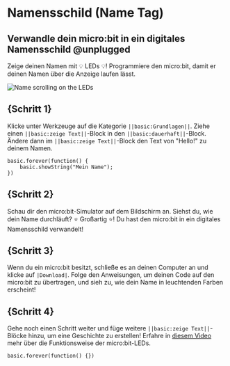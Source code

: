 # Namensschild (Name Tag)
 
## Verwandle dein micro:bit in ein digitales Namensschild @unplugged
 
Zeige deinen Namen mit 💡 LEDs 💡! Programmiere den micro:bit, damit er deinen Namen über die Anzeige laufen lässt.
 
![Name scrolling on the LEDs](/static/mb/projects/name-tag/name-tag.gif)
 
## {Schritt 1}
 
Klicke unter Werkzeuge auf die Kategorie ``||basic:Grundlagen||``.
Ziehe einen ``||basic:zeige Text||``-Block in den ``||basic:dauerhaft||``-Block.
Ändere dann im ``||basic:zeige Text||``-Block den Text von "Hello!" zu deinem Namen.
 
```blocks
basic.forever(function() {
    basic.showString("Mein Name");
})
```
 
## {Schritt 2}
Schau dir den micro:bit-Simulator auf dem Bildschirm an. Siehst du, wie dein Name durchläuft? ⭐ Großartig ⭐! Du hast den micro:bit in ein digitales Namensschild verwandelt!
 
## {Schritt 3}
Wenn du ein micro:bit besitzt, schließe es an deinen Computer an und klicke auf ``|Download|``. Folge den Anweisungen, um deinen Code auf den micro:bit zu übertragen, und sieh zu, wie dein Name in leuchtenden Farben erscheint!
 
## {Schritt 4}
Gehe noch einen Schritt weiter und füge weitere ``||basic:zeige Text||``-Blöcke hinzu, um eine Geschichte zu erstellen! Erfahre in [diesem Video](https://youtu.be/qqBmvHD5bCw) mehr über die Funktionsweise der micro:bit-LEDs.
 
```template
basic.forever(function() {})
```
